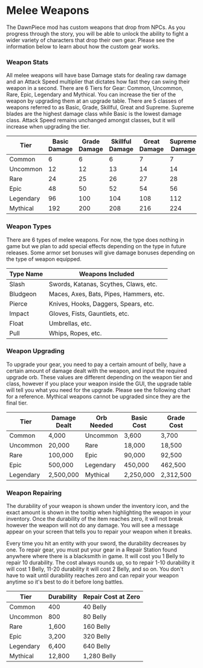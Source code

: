 # Melee Weapons

The DawnPiece mod has custom weapons that drop from NPCs. As you progress through the story, you will be able to unlock the ability to fight a wider variety of characters that drop their own gear. Please see the information below to learn about how the custom gear works.

### Weapon Stats

All melee weapons will have base Damage stats for dealing raw damage and an Attack Speed multiplier that dictates how fast they can swing their weapon in a second. There are 6 Tiers for Gear: Common, Uncommon, Rare, Epic, Legendary and Mythical. You can increase the tier of the weapon by upgrading them at an upgrade table. There are 5 classes of weapons referred to as Basic, Grade, Skillful, Great and Supreme. Supreme blades are the highest damage class while Basic is the lowest damage class. Attack Speed remains unchanged amongst classes, but it will increase when upgrading the tier.

| Tier      | Basic Damage  | Grade Damage  | Skillful Damage   | Great Damage  | Supreme Damage| Attack Speed  |
|-----------|---------------|---------------|-------------------|---------------|---------------|---------------|
| Common    | 6             | 6             | 6                 | 7             | 7             | 1.5           |
| Uncommon  | 12            | 12            | 13                | 14            | 14            | 1.75          |
| Rare      | 24            | 25            | 26                | 27            | 28            | 2             |
| Epic      | 48            | 50            | 52                | 54            | 56            | 2.25          |
| Legendary | 96            | 100           | 104               | 108           | 112           | 2.5           |
| Mythical  | 192           | 200           | 208               | 216           | 224           | 2.75          |

### Weapon Types

There are 6 types of melee weapons. For now, the type does nothing in game but we plan to add special effects depending on the type in future releases. Some armor set bonuses will give damage bonuses depending on the type of weapon equipped.

| Type Name     | Weapons Included                        |
|---------------|-----------                              |
| Slash         | Swords, Katanas, Scythes, Claws, etc.   |
| Bludgeon      | Maces, Axes, Bats, Pipes, Hammers, etc. |
| Pierce        | Knives, Hooks, Daggers, Spears, etc.    |
| Impact        | Gloves, Fists, Gauntlets, etc.          |
| Float         | Umbrellas, etc.                         |
| Pull          | Whips, Ropes, etc.                      |

### Weapon Upgrading

To upgrade your gear, you need to pay a certain amount of belly, have a certain amount of damage dealt with the weapon, and input the required upgrade orb. These values are different depending on the weapon tier and class, however if you place your weapon inside the GUI, the upgrade table will tell you what you need for the upgrade. Please see the following chart for a reference. Mythical weapons cannot be upgraded since they are the final tier.

| Tier      | Damage Dealt  | Orb Needed| Basic Cost| Grade Cost| Skillful Cost | Great Cost| Supreme Cost  |
|-----------|---------------|-----------|-----------|-----------|---------------|-----------|---------------|
| Common    | 4,000         | Uncommon  | 3,600     | 3,700     | 3,800         | 3,900     | 4,000         |
| Uncommon  | 20,000        | Rare      | 18,000    | 18,500    | 19,000        | 19,500    | 20,000        |
| Rare      | 100,000       | Epic      | 90,000    | 92,500    | 95,000        | 97,500    | 100,000       |
| Epic      | 500,000       | Legendary | 450,000   | 462,500   | 475,000       | 487,500   | 500,000       |
| Legendary | 2,500,000     | Mythical  | 2,250,000 | 2,312,500 | 2,375,000     | 2,437,500 | 2,500,000     |

### Weapon Repairing

The durability of your weapon is shown under the inventory icon, and the exact amount is shown in the tooltip when highlighting the weapon in your inventory. Once the durability of the item reaches zero, it will not break however the weapon will not do any damage. You will see a message appear on your screen that tells you to repair your weapon when it breaks.

Every time you hit an entity with your sword, the durability decreases by one. To repair gear, you must put your gear in a Repair Station found anywhere where there is a blacksmith in game. It will cost you 1 Belly to repair 10 durability. The cost always rounds up, so to repair 1-10 durability it will cost 1 Belly, 11-20 durability it will cost 2 Belly, and so on. You don't have to wait until durability reaches zero and can repair your weapon anytime so it's best to do it before long battles.

| Tier      | Durability| Repair Cost at Zero|
|-----------|-----------|---------------|
| Common    | 400       | 40 Belly      |
| Uncommon  | 800       | 80 Belly      |
| Rare      | 1,600     | 160 Belly     |
| Epic      | 3,200     | 320 Belly     |
| Legendary | 6,400     | 640 Belly     |
| Mythical  | 12,800    | 1,280 Belly   |
